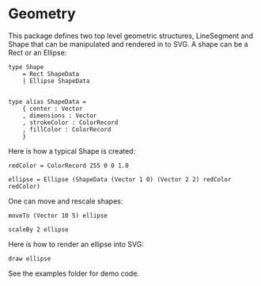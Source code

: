 

Geometry
========

This package defines two top level geometric structures, LineSegment and Shape
that can be manipulated and rendered in to SVG.  A shape can be
a Rect or an Ellipse:


```
type Shape
    = Rect ShapeData
    | Ellipse ShapeData


type alias ShapeData =
    { center : Vector
    , dimensions : Vector
    , strokeColor : ColorRecord
    , fillColor : ColorRecord
    }
```

Here is how a typical Shape is created:

```
redColor = ColorRecord 255 0 0 1.0

ellipse = Ellipse (ShapeData (Vector 1 0) (Vector 2 2) redColor redColor)
```

One can move and rescale shapes:

```
moveTo (Vector 10 5) ellipse

scaleBy 2 ellipse
```

Here is how to render an ellipse into SVG:

```
draw ellipse
```

See the examples folder for demo code.
